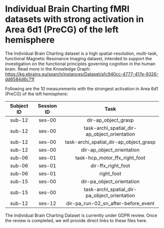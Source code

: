 # Individual Brain Charting fMRI datasets with strong activation in Area 6d1 (PreCG) of the left hemisphere

The Individual Brain Charting dataset is a high spatial-resolution, multi-task, functional Magnetic Resonance Imaging dataset, intended to support the investigation on the functional principles governing cognition in the human brain.
Read more in the Knowledge Graph: https://kg.ebrains.eu/search/instances/Dataset/a1c940cc-4777-417e-9326-dd6584d6c71f

Following are the 10 measurements with the strongest activation in Area 6d1 (PreCG) of the left hemisphere:

| Subject ID | Session ID | Task |
| :-: | :-: | :-: |
| sub-12 | ses-00 | dir-ap_object_grasp|
| sub-12 | ses-00 | task-archi_spatial_dir-ap_object_orientation|
| sub-12 | ses-00 | task-archi_spatial_dir-ap_object_grasp|
| sub-12 | ses-00 | dir-ap_object_orientation|
| sub-06 | ses-01 | task-hcp_motor_ffx_right_foot|
| sub-06 | ses-01 | dir-ffx_right_foot|
| sub-06 | ses-01 | right_foot|
| sub-15 | ses-00 | dir-pa_object_orientation|
| sub-15 | ses-00 | task-archi_spatial_dir-pa_object_orientation|
| sub-12 | ses-12 | dir-pa_run-02_sn_after-before_event|


The Individual Brain Charting Dataset is currently under GDPR review. Once the review is completed, we will provide direct links to these files here.